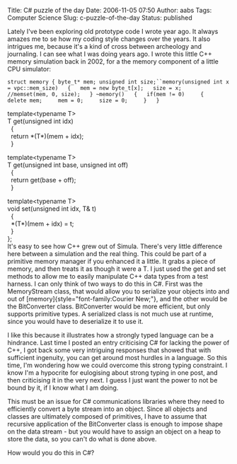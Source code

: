Title: C# puzzle of the day
Date: 2006-11-05 07:50
Author: aabs
Tags: Computer Science
Slug: c-puzzle-of-the-day
Status: published

Lately I've been exploring old prototype code I wrote year ago. It always amazes me to se how my coding style changes over the years. It also intrigues me, because it's a kind of cross between archeology and journaling. I can see what I was doing years ago. I wrote this little C++ memory simulation back in 2002, for a the memory component of a little CPU simulator:

`struct memory { byte_t* mem; unsigned int size;``memory(unsigned int x = vpc::mem_size)   {   mem = new byte_t[x];   size = x;   //memset(mem, 0, size);   } ~memory()   {   if(mem != 0)     {     delete mem;     mem = 0;     size = 0;     }   }`

template\<typename T\>  
T get(unsigned int idx)  
  {  
  return \*(T\*)(mem + idx);  
  }

template\<typename T\>  
T get(unsigned int base, unsigned int off)  
  {  
  return get(base + off);  
  }

template\<typename T\>  
void set(unsigned int idx, T& t)  
  {  
  \*(T\*)(mem + idx) = t;  
  }  
};  
It's easy to see how C++ grew out of Simula. There's very little difference here between a simulation and the real thing. This could be part of a primitive memory manager if you enhanced it a little. It grabs a piece of memory, and then treats it as though it were a T. I just used the get and set methods to allow me to easily manipulate C++ data types from a test harness. I can only think of two ways to do this in C\#. First was the MemoryStream class, that would allow you to serialize your objects into and out of [memory]{style="font-family:Courier New;"}, and the other would be the BitConverter class. BitConverter would be more efficient, but only supports primitive types. A serialized class is not much use at runtime, since you would have to deserialize it to use it.

I like this because it illustrates how a strongly typed language can be a hindrance. Last time I posted an entry criticising C\# for lacking the power of C++, I got back some very intriguing responses that showed that with sufficient ingenuity, you can get around most hurdles in a language. So this time, I'm wondering how we could overcome this strong typing constraint. I know I'm a hypocrite for eulogising about strong typing in one post, and then criticising it in the very next. I guess I just want the power to not be bound by it, if I know what I am doing.

This must be an issue for C\# communications libraries where they need to efficiently convert a byte stream into an object. Since all objects and classes are ultimately composed of primitives, I have to assume that recursive application of the BitConverter class is enough to impose shape on the data stream - but you would have to assign an object on a heap to store the data, so you can't do what is done above.

How would you do this in C\#?
